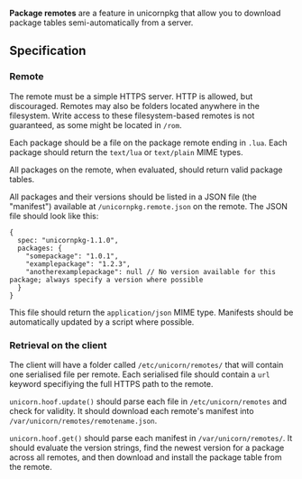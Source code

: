 **Package remotes** are a feature in unicornpkg that allow you to download package tables semi-automatically from a server.

## Specification
### Remote

The remote must be a simple HTTPS server. HTTP is allowed, but discouraged. Remotes may also be folders located anywhere in the filesystem. Write access to these filesystem-based remotes is not guaranteed, as some might be located in `/rom`.

Each package should be a file on the package remote ending in `.lua`.  Each package should return the `text/lua` or `text/plain` MIME types.

All packages on the remote, when evaluated, should return valid package tables.

All packages and their versions should be listed in a JSON file (the "manifest") available at `/unicornpkg.remote.json` on the remote. The JSON file should look like this:

```jsonc
{
  spec: "unicornpkg-1.1.0",
  packages: {
    "somepackage": "1.0.1",
    "examplepackage": "1.2.3",
    "anotherexamplepackage": null // No version available for this package; always specify a version where possible
  }
}
```

This file should return the `application/json` MIME type. Manifests should be automatically updated by a script where possible.

### Retrieval on the client

The client will have a folder called `/etc/unicorn/remotes/` that will contain one serialised file per remote. Each serialised file should contain a `url` keyword specifiying the full HTTPS path to the remote.

`unicorn.hoof.update()` should parse each file in `/etc/unicorn/remotes` and check for validity. It should download each remote's manifest into `/var/unicorn/remotes/remotename.json`.

`unicorn.hoof.get()` should parse each manifest in `/var/unicorn/remotes/`. It should evaluate the version strings, find the newest version for a package across all remotes, and then download and install the package table from the remote.
